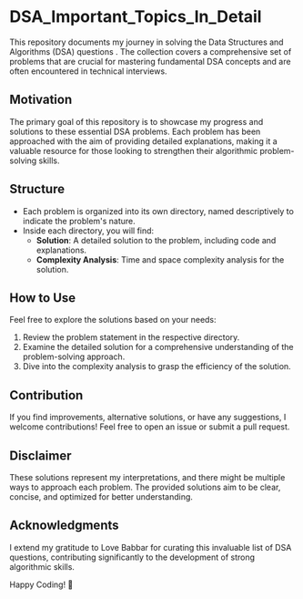 # DSA_Important_Topics_In_Detail

This repository documents my journey in solving the Data Structures and Algorithms (DSA) questions . The collection covers a comprehensive set of problems that are crucial for mastering fundamental DSA concepts and are often encountered in technical interviews.

## Motivation

The primary goal of this repository is to showcase my progress and solutions to these essential DSA problems. Each problem has been approached with the aim of providing detailed explanations, making it a valuable resource for those looking to strengthen their algorithmic problem-solving skills.

## Structure

- Each problem is organized into its own directory, named descriptively to indicate the problem's nature.
- Inside each directory, you will find:
  - **Solution**: A detailed solution to the problem, including code and explanations.
  - **Complexity Analysis**: Time and space complexity analysis for the solution.

## How to Use

Feel free to explore the solutions based on your needs:

1. Review the problem statement in the respective directory.
2. Examine the detailed solution for a comprehensive understanding of the problem-solving approach.
3. Dive into the complexity analysis to grasp the efficiency of the solution.

## Contribution

If you find improvements, alternative solutions, or have any suggestions, I welcome contributions! Feel free to open an issue or submit a pull request.

## Disclaimer

These solutions represent my interpretations, and there might be multiple ways to approach each problem. The provided solutions aim to be clear, concise, and optimized for better understanding.

## Acknowledgments

I extend my gratitude to Love Babbar for curating this invaluable list of DSA questions, contributing significantly to the development of strong algorithmic skills.

Happy Coding! 🚀
